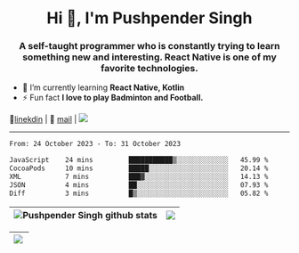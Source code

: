 <h1 align="center">Hi 👋, I'm Pushpender Singh</h1>
<h3 align="center">A self-taught programmer who is constantly trying to learn something new and interesting. React Native is one of my favorite technologies.</h3>

- 🌱 I’m currently learning **React Native, Kotlin**
- ⚡ Fun fact **I love to play Badminton and Football.**

👔[linekdin](https://www.linkedin.com/in/pushpender-singh-240061202/) | 📧 [mail](mailto:pushpendersingh694@gmail.com) | ![](https://komarev.com/ghpvc/?username=pushpender-singh-ap&color=blue)


---

<!--START_SECTION:waka-->

```txt
From: 24 October 2023 - To: 31 October 2023

JavaScript    24 mins         ███████████▒░░░░░░░░░░░░░   45.99 %
CocoaPods     10 mins         █████░░░░░░░░░░░░░░░░░░░░   20.14 %
XML           7 mins          ███▓░░░░░░░░░░░░░░░░░░░░░   14.13 %
JSON          4 mins          ██░░░░░░░░░░░░░░░░░░░░░░░   07.93 %
Diff          3 mins          █▒░░░░░░░░░░░░░░░░░░░░░░░   05.82 %
```

<!--END_SECTION:waka-->

| <a><img align="center" src="https://github-readme-stats-iota-ecru-15.vercel.app/api?username=pushpender-singh-ap&show_icons=true&include_all_commits=true&theme=buefy&hide_border=true" alt="Pushpender Singh github stats" /></a> | <a><img align="center" src="https://github-readme-stats-iota-ecru-15.vercel.app/api/top-langs/?username=pushpender-singh-ap&layout=compact&theme=buefy&hide_border=true" /></a> |
| ------------- | ------------- |

| <a> <img align="left" src="https://github-readme-streak-stats.herokuapp.com/?user=pushpender-singh-ap" /></br> </a> |
| ------------- |
